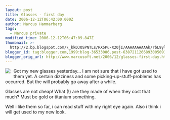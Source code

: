 ```yaml
---
layout: post
title: Glasses - first day
date: 2006-12-12T06:42:00.000Z
author: Marcus Hammarberg
tags:
  - Marcus private
modified_time: 2006-12-12T06:47:09.847Z
thumbnail: >-
  http://2.bp.blogspot.com/\_kkDJOSPNTLs/RX5Pu-X20jI/AAAAAAAAAAk/rbL9yl62GjE/s72-c/PICT1247.JPG
blogger_id: tag:blogger.com,1999:blog-36533086.post-6387211266893005091
blogger_orig_url: http://www.marcusoft.net/2006/12/glasses-first-day.html
---
```



[<img
src="http://2.bp.blogspot.com/_kkDJOSPNTLs/RX5Pu-X20jI/AAAAAAAAAAk/rbL9yl62GjE/s320/PICT1247.JPG"
id="BLOGGER_PHOTO_ID_5007527504118207026"
style="FLOAT: left; MARGIN: 0px 10px 10px 0px; CURSOR: hand"
data-border="0" />](http://2.bp.blogspot.com/_kkDJOSPNTLs/RX5Pu-X20jI/AAAAAAAAAAk/rbL9yl62GjE/s1600-h/PICT1247.JPG)Got
my new glasses yesterday... I am not sure that i have got used to them
yet. A certain dizziness and some picking-up-stuff-problems has
occurred. But the will probably go away after a while.

Glasses are not cheap! What (!) are they made of when they cost that
much? Must be gold or titanium something.

Well i like them so far, i can read stuff with my right eye again. Also
i think i will get used to my new look.
